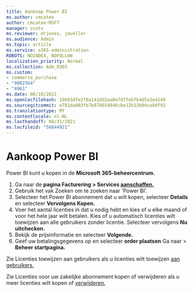 ```yaml
---
title: Aankoop Power BI
ms.author: cmcatee
author: cmcatee-MSFT
manager: scotv
ms.reviewer: drjones, jmueller
ms.audience: Admin
ms.topic: article
ms.service: o365-administration
ROBOTS: NOINDEX, NOFOLLOW
localization_priority: Normal
ms.collection: Adm_O365
ms.custom:
- commerce_purchase
- "9002564"
- "4961"
ms.date: 08/10/2021
ms.openlocfilehash: 19603dfe2f8a141dd2aa0e7dffebfb4d5e3e4149
ms.sourcegitcommit: e781da003fb7b878854846cbe12b13b9dca8df92
ms.translationtype: MT
ms.contentlocale: nl-NL
ms.lasthandoff: 08/31/2021
ms.locfileid: "58844921"
---
```

# <a name="purchase-power-bi"></a>Aankoop Power BI

Power BI kunt u kopen in de **Microsoft 365-beheercentrum.**

1. Ga naar de **pagina Facturering > Services [aanschaffen.](https://go.microsoft.com/fwlink/p/?linkid=868433)**
2. Gebruik het vak Zoeken om te zoeken naar 'Power BI'.
3. Selecteer het Power BI abonnement dat u wilt kopen, selecteer **Details** en selecteer **Vervolgens Kopen.**
4. Voer het aantal licenties in dat u nodig hebt en kies of u elke maand of voor het hele jaar wilt betalen. Kies of u automatisch licenties wilt toewijzen aan alle gebruikers zonder licentie. Selecteer vervolgens **Nu uitchecken.**
5. Bekijk de prijsinformatie en selecteer **Volgende.**
6. Geef uw betalingsgegevens op en selecteer **order plaatsen** Ga naar  >  **Beheer startpagina.**

Zie Licenties toewijzen aan gebruikers als u licenties wilt toewijzen [aan gebruikers.](https://docs.microsoft.com/microsoft-365/admin/manage/assign-licenses-to-users)

Zie Licenties voor uw zakelijke abonnement kopen of verwijderen als u meer licenties wilt kopen of [verwijderen.](https://docs.microsoft.com/microsoft-365/commerce/licenses/buy-licenses)